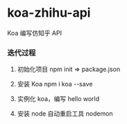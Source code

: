 # koa-zhihu-api
Koa 编写仿知乎 API

### 迭代过程
1. 初始化项目
npm init => package.json

2. 安装 Koa
npm i koa --save

3. 实例化 koa，编写 hello world

4. 安装 node 自动重启工具 nodemon 
